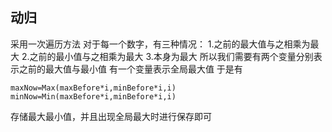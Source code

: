 ## 动归
采用一次遍历方法
对于每一个数字，有三种情况：
1.之前的最大值与之相乘为最大
2.之前的最小值与之相乘为最大
3.本身为最大
所以我们需要有两个变量分别表示之前的最大值与最小值
有一个变量表示全局最大值
于是有
~~~
maxNow=Max(maxBefore*i,minBefore*i,i)
minNow=Min(maxBefore*i,minBefore*i,i)
~~~
存储最大最小值，并且出现全局最大时进行保存即可
